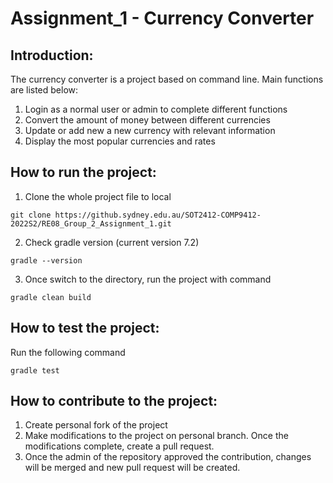# Assignment_1 - Currency Converter

## Introduction:
The currency converter is a project based on command line. Main functions are listed below:

1. Login as a normal user or admin to complete different functions
2. Convert the amount of money between different currencies
3. Update or add new a new currency with relevant information
4. Display the most popular currencies and rates

## How to run the project:

1. Clone the whole project file to local
```
git clone https://github.sydney.edu.au/SOT2412-COMP9412-2022S2/RE08_Group_2_Assignment_1.git
```
2. Check gradle version (current version 7.2)
```
gradle --version
```
3. Once switch to the directory, run the project with command
```
gradle clean build
```

## How to test the project:

Run the following command
```
gradle test
```

## How to contribute to the project:
1. Create personal fork of the project
2. Make modifications to the project on personal branch. Once the modifications complete, create a pull request.
3. Once the admin of the repository approved the contribution, changes will be merged and new pull request will be created.
